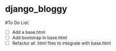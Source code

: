 # django_bloggy



#To Do List:
- [ ] Add a base.html
- [ ] Add bootstrap in base.html
- [ ] Refactor all .html files to integrate with base.html
